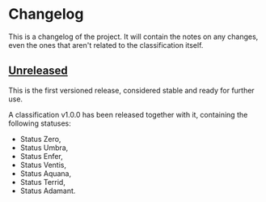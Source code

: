 ﻿Changelog
=========
This is a changelog of the project. It will contain the notes on any changes, even the ones that aren't related to the classification itself.

[Unreleased]
------------
This is the first versioned release, considered stable and ready for further use.

A classification v1.0.0 has been released together with it, containing the following statuses:
- Status Zero,
- Status Umbra,
- Status Enfer,
- Status Ventis,
- Status Aquana,
- Status Terrid,
- Status Adamant.

[Unreleased]: https://github.com/ForNeVeR/andivionian-status-classifier
